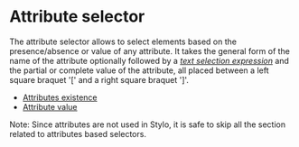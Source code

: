 # Attribute selector 

The attribute selector allows to select elements based on the presence/absence or value of any attribute. It takes the general form of the name of the attribute optionally followed by a [_text selection expression_](/stylo/documentation/css#attribute-match) and the partial or complete value of the attribute, all placed between a left square braquet '[' and a right square braquet ']'.

- [Attributes existence](/stylo/documentation/css#attribute-existence)
- [Attribute value](/stylo/documentation/css#attribute-match)

Note: Since attributes are not used in Stylo, it is safe to skip all the section related to attributes based selectors. 
